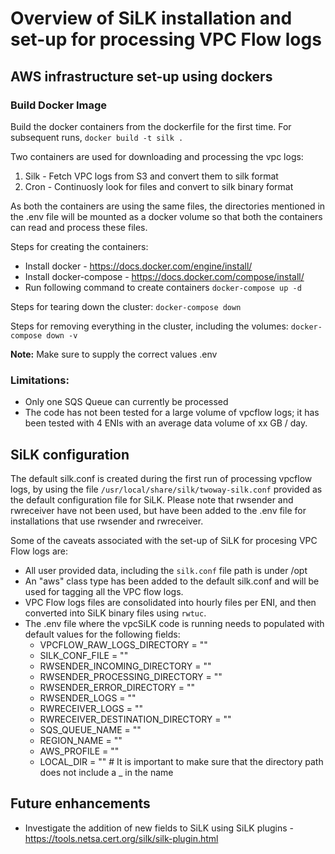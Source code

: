 # Overview of SiLK installation and set-up for processing VPC Flow logs

## AWS infrastructure set-up using dockers
### Build Docker Image

Build the docker containers from the dockerfile for the first time. For subsequent runs, 
`docker build -t silk .`

Two containers are used for downloading and processing the vpc logs:
1. Silk - Fetch VPC logs from S3 and convert them to silk format
2. Cron - Continuosly look for files and convert to silk binary format 

As both the containers are using the same files, the directories mentioned in the .env file will be mounted as a docker volume so that both the containers can read and process these files.  

Steps for creating the containers: 
- Install docker - https://docs.docker.com/engine/install/
- Install docker-compose - https://docs.docker.com/compose/install/  
- Run following command to create containers 
    `docker-compose up -d`

Steps for tearing down the cluster:
`docker-compose down`

Steps for removing everything in the cluster, including the volumes:
`docker-compose down -v`

**Note:** Make sure to supply the correct values .env 

### Limitations: 
* Only one SQS Queue can currently be processed
* The code has not been tested for a large volume of vpcflow logs; it has been tested with 4 ENIs with an average data volume of xx GB / day.

## SiLK configuration
The default silk.conf is created during the first run of processing vpcflow logs, by using the file `/usr/local/share/silk/twoway-silk.conf` provided as the default configuration file for SiLK. Please note that rwsender and rwreceiver have not been used, but have been added to the .env file for installations that use rwsender and rwreceiver. 

Some of the caveats associated with the set-up of SiLK for procesing VPC Flow logs are:
* All user provided data, including the `silk.conf` file path is under /opt 
* An "aws" class type has been added to the default silk.conf and will be used for tagging all the VPC flow logs. 
* VPC Flow logs files are consolidated into hourly files per ENI, and then converted into SiLK binary files using `rwtuc`.
* The .env file where the vpcSiLK code is running needs to populated with default values for the following fields:
    * VPCFLOW_RAW_LOGS_DIRECTORY = ""
    * SILK_CONF_FILE = ""
    * RWSENDER_INCOMING_DIRECTORY = ""
    * RWSENDER_PROCESSING_DIRECTORY = ""
    * RWSENDER_ERROR_DIRECTORY = ""
    * RWSENDER_LOGS = ""
    * RWRECEIVER_LOGS = ""
    * RWRECEIVER_DESTINATION_DIRECTORY = ""
    * SQS_QUEUE_NAME = ""
    * REGION_NAME = ""
    * AWS_PROFILE = ""
    * LOCAL_DIR = "" # It is important to make sure that the directory path does not include a _ in the name

## Future enhancements
* Investigate the addition of new fields to SiLK using SiLK plugins - https://tools.netsa.cert.org/silk/silk-plugin.html

